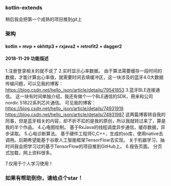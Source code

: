 ### kotlin-extends
稍后我会把第一个成熟的项目推到git上


### 架构

#### kotlin + mvp + okhttp3 + rxjava2 + retrofit2 + dagger2


#### 2018-11-29 功能描述

1.注册登录相关的就不说了
2.实时显示心率数据。
    由于算法需要缓存一段时间的数据，才能计算出心率值，就需要时间去填缓冲区，这一块涉及的蓝牙4.0大数据传输问题，可以见我的博客：
    https://blog.csdn.net/hello_json/article/details/79541853
3.蓝牙BLE连接通信。
    这一块有时间单独介绍，我还有做个一个BLE通信的SDK，用来和公司nordic 51822系列芯片通信。
    可见我的博客：
    https://blog.csdn.net/hello_json/article/details/74931919
    https://blog.csdn.net/hello_json/article/details/74931987
    这两篇博客转自我的同事，但是蓝牙相关的内容，却不折不扣的是我的原创，所以我就转过来了，算是我的半个作品。
4.心电图绘制。
    基于RxJava的线程调度异步通信，缓存数据，异步读取。
5.心电诊断算法。
    基于硬件工程师C,C++，生成的so库，使用native去调用。后期希望能基于谷歌人工智能框架TensorFlow去实现。
    关于机器学习，抽时间我会把学习过的基于TensorFlow的项目推到GitHub上。
6.报告页面。
    分页式加载，网上资料很多。

7.仅用于个人学习使用！

### 如果有帮助到你，请给点个star！